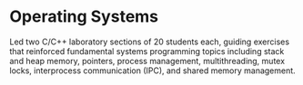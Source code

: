 # Operating Systems

Led two C/C++ laboratory sections of 20 students each, guiding exercises that reinforced fundamental systems programming topics including stack and heap memory, pointers, process management, multithreading, mutex locks, interprocess communication (IPC), and shared memory management.